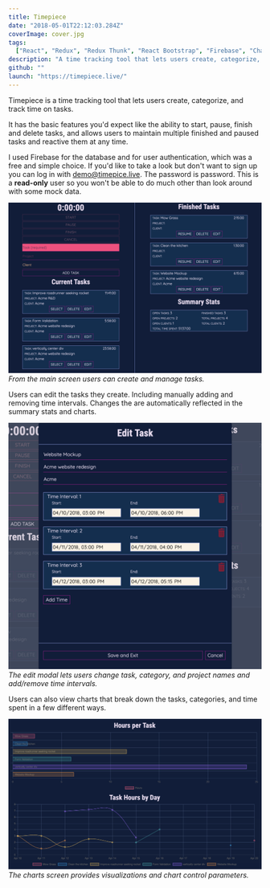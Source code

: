 ```yaml
---
title: Timepiece
date: "2018-05-01T22:12:03.284Z"
coverImage: cover.jpg
tags:
  ["React", "Redux", "Redux Thunk", "React Bootstrap", "Firebase", "Chart.js"]
description: "A time tracking tool that lets users create, categorize, and track their tasks. Kinda like a fancy todo list - with charts. Watch out Atlassian."
github: ""
launch: "https://timepiece.live/"
---
```


Timepiece is a time tracking tool that lets users create, categorize, and track time on tasks.

It has the basic features you'd expect like the ability to start, pause, finish and delete tasks, and allows users to maintain multiple finished and paused tasks and reactive them at any time.

I used Firebase for the database and for user authentication, which was a free and simple choice. If you'd like to take a look but don't want to sign up you can log in with demo@timepice.live. The password is password. This is a **read-only** user so you won't be able to do much other than look around with some mock data.

![tasks](./tasks.png)
<em class="caption">From the main screen users can create and manage tasks.</em>

Users can edit the tasks they create. Including manually adding and removing time intervals. Changes the are automatically reflected in the summary stats and charts.

![edit](./edit.png)
<em class="caption">The edit modal lets users change task, category, and project names and add/remove time intervals.</em>

Users can also view charts that break down the tasks, categories, and time spent in a few different ways.

![charts](./charts.png)
<em class="caption">The charts screen provides visualizations and chart control parameters.</em>
